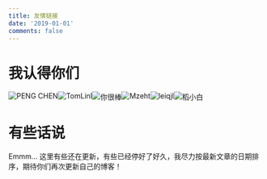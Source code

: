 ```yaml
---
title: 友情链接
date: '2019-01-01'
comments: false
---
```



# 我认得你们
<a href="https://blog.pengchen.site/" target="_blank">
  <img style="margin:0;float:left;" src="https://img.shields.io/badge/PENG%20CHEN-海贼王に俺はなる-blue.svg" alt="PENG CHEN">
</a>
<a href="https://tomlinl.github.io/" target="_blank">
  <img style="margin:0;float:left;" src="https://img.shields.io/badge/TomLinl-BLOG-blue.svg" alt="TomLinl">
</a>
<a href="http://www.cnblogs.com/lovelinux199075/" target="_blank">
  <img style="margin:0;float:left;" src="https://img.shields.io/badge/你很棒-lovelinux199075-blue.svg" alt="你很棒">
</a>
<a href="http://mzeht.com/" target="_blank">
  <img style="margin:0;float:left;" src="https://img.shields.io/badge/Mzeht-交流技术%EF%BC%8C畅谈人生-blue.svg" alt="Mzeht">
</a>
<a href="http://www.cnblogs.com/leiqjl" target="_blank">
  <img style="margin:0;float:left;" src="https://img.shields.io/badge/leiqjl-BLOG-blue.svg" alt="leiqjl">
</a>
<a href="https://www.cnblogs.com/daoxiaobai/" target="_blank">
  <img style="margin:0;float:left;" src="https://img.shields.io/badge/稻小白-daoxiaobai-blue.svg" alt="稻小白">
</a>
<div style="clear:both;"></div>

# 有些话说
Emmm... 这里有些还在更新，有些已经停好了好久，我尽力按最新文章的日期排序，期待你们再次更新自己的博客！   
